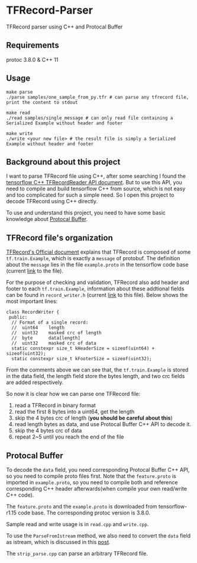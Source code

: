# TFRecord-Parser
TFRecord parser using C++ and Protocal Buffer 

## Requirements
protoc 3.8.0 & C++ 11

## Usage

```
make parse
./parse samples/one_sample_from_py.tfr # can parse any tfrecord file, print the content to stdout

make read
./read samples/single_message # can only read file containing a Serialized Example without header and footer

make write
./write <your new file> # the result file is simply a Serialized Example without header and footer

```

## Background about this project

I want to parse TFRecord file using C++, after some searching I found the [tensorflow C++ TFRecordReader API document](https://www.tensorflow.org/api_docs/cc/class/tensorflow/ops/t-f-record-reader). But to use this API, you need to compile and build tensorflow C++ from source, which is not easy and too complicated for such a simple need. So I open this project to decode TFRecord using C++ directly.

To use and understand this project, you need to have some basic knowledge about [Protocal Buffer](https://developers.google.com/protocol-buffers/docs/overview).

## TFRecord file's organization

[TFRecord's Official document](https://www.tensorflow.org/tutorials/load_data/tfrecord) explains that TFRecord is composed of some `tf.train.Example`, which is exactly a `message` of protobuf. The definition about the `message` lies in the file `example.proto` in the tensorflow code base (current [link](https://github.com/tensorflow/tensorflow/blob/master/tensorflow/core/example/example.proto) to the file).

For the purpose of checking and validation, TFRecord also add header and footer to each `tf.train.Example`, information about these addtional fields can be found in `record_writer.h` (current [link](https://github.com/tensorflow/tensorflow/blob/516ae286f6cc796e646d14671d94959b129130a4/tensorflow/core/lib/io/record_writer.h) to this file). Below shows the most important lines:

```
class RecordWriter {
 public:
  // Format of a single record:
  //  uint64    length
  //  uint32    masked crc of length
  //  byte      data[length]
  //  uint32    masked crc of data
  static constexpr size_t kHeaderSize = sizeof(uint64) + sizeof(uint32);
  static constexpr size_t kFooterSize = sizeof(uint32);
```

From the comments above we can see that, the `tf.train.Example` is stored in the data field, the length field store the bytes length, and two crc fields are added respectively.

So now it is clear how we can parse one TFRecord file:
1. read a TFRecord in binary format
2. read the first 8 bytes into a uint64, get the length
3. skip the 4 bytes crc of length (**you should be careful about this**)
4. read length bytes as data, and use Protocal Buffer C++ API to decode it.
5. skip the 4 bytes crc of data
6. repeat 2~5 until you reach the end of the file

## Protocal Buffer

To decode the `data` field, you need corresponding Protocal Buffer C++ API, so you need to compile proto files first. Note that the `feature.proto` is imported in `example.proto`, so you need to compile both and reference corresponding C++ header afterwards(when compile your own read/write C++ code).

The `feature.proto` and the `example.proto` is downloaded from tensorflow-r1.15 code base. The corresponding protoc version is 3.8.0.

Sample read and write usage is in `read.cpp` and `write.cpp`.

To use the `ParseFromIstream` method, we also need to convert the `data` field as istream, which is discussed in this [post](https://stackoverflow.com/questions/7781898/get-an-istream-from-a-char).

The `strip_parse.cpp` can parse an arbitrary TFRecord file.




